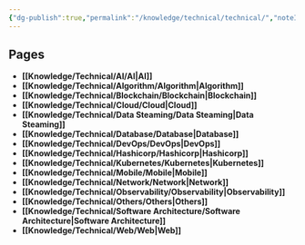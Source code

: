 ```yaml
---
{"dg-publish":true,"permalink":"/knowledge/technical/technical/","noteIcon":""}
---
```


## Pages

- **[[Knowledge/Technical/AI/AI\|AI]]**
- **[[Knowledge/Technical/Algorithm/Algorithm\|Algorithm]]**
- **[[Knowledge/Technical/Blockchain/Blockchain\|Blockchain]]**
- **[[Knowledge/Technical/Cloud/Cloud\|Cloud]]**
- **[[Knowledge/Technical/Data Steaming/Data Steaming\|Data Steaming]]**
- **[[Knowledge/Technical/Database/Database\|Database]]**
- **[[Knowledge/Technical/DevOps/DevOps\|DevOps]]**
- **[[Knowledge/Technical/Hashicorp/Hashicorp\|Hashicorp]]**
- **[[Knowledge/Technical/Kubernetes/Kubernetes\|Kubernetes]]**
- **[[Knowledge/Technical/Mobile/Mobile\|Mobile]]**
- **[[Knowledge/Technical/Network/Network\|Network]]**
- **[[Knowledge/Technical/Observability/Observability\|Observability]]**
- **[[Knowledge/Technical/Others/Others\|Others]]**
- **[[Knowledge/Technical/Software Architecture/Software Architecture\|Software Architecture]]**
- **[[Knowledge/Technical/Web/Web\|Web]]**


